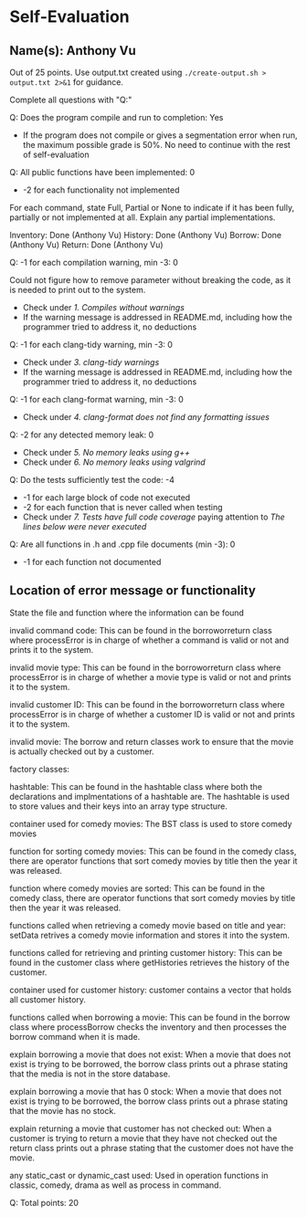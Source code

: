 # Self-Evaluation

## Name(s): Anthony Vu

Out of 25 points. Use output.txt created using 
`./create-output.sh > output.txt 2>&1` for guidance.

Complete all questions with "Q:"

Q: Does the program compile and run to completion: Yes

- If the program does not compile or gives a segmentation error when run, 
the maximum possible grade is 50%. No need to continue with the rest of self-evaluation

Q: All public functions have been implemented: 0

- -2 for each functionality not implemented

For each command, state Full, Partial or None to indicate 
if it has been fully, partially or not implemented at all.
Explain any partial implementations.

Inventory: Done (Anthony Vu)
History: Done (Anthony Vu)
Borrow: Done (Anthony Vu)
Return: Done (Anthony Vu)


Q: -1 for each compilation warning, min -3: 0

Could not figure how to remove parameter without breaking the code, as it is needed to print out to the system. 

- Check under *1. Compiles without warnings*
- If the warning message is addressed in README.md, including how the programmer tried to address it, no deductions

Q: -1 for each clang-tidy warning, min -3: 0

- Check under *3. clang-tidy warnings*
- If the warning message is addressed in README.md, including how the programmer tried to address it, no deductions

Q: -1 for each clang-format warning, min -3: 0

- Check under *4. clang-format does not find any formatting issues*


Q: -2 for any detected memory leak: 0

- Check under *5. No memory leaks using g++*
- Check under *6. No memory leaks using valgrind*

Q: Do the tests sufficiently test the code: -4

- -1 for each large block of code not executed
- -2 for each function that is never called when testing
- Check under *7. Tests have full code coverage* paying attention to *The lines below were never executed*

Q: Are all functions in .h and .cpp file documents (min -3): 0

- -1 for each function not documented

## Location of error message or functionality

State the file and function where the information can be found

invalid command code: This can be found in the borroworreturn class where processError is in charge of whether a command is valid or not and prints it to the system. 

invalid movie type: This can be found in the borroworreturn class where processError is in charge of whether a  movie type is valid or not and prints it to the system. 

invalid customer ID: This can be found in the borroworreturn class where processError is in charge of whether a  customer ID is valid or not and prints it to the system. 
 
invalid movie: The borrow and return classes work to ensure that the movie is actually checked out by a customer. 

factory classes: 

hashtable: This can be found in the hashtable class where both the declarations and implmentations of a hashtable are. The hashtable is used to store values and their keys into an array type structure. 

container used for comedy movies: The BST class is used to store comedy movies

function for sorting comedy movies: This can be found in the comedy class, there are operator functions that sort comedy movies by title then the year it was released. 

function where comedy movies are sorted: This can be found in the comedy class, there are operator functions that sort comedy movies by title then the year it was released. 

functions called when retrieving a comedy movie based on title and year: setData retrives a comedy movie information and stores it into the system. 

functions called for retrieving and printing customer history: This can be found in the customer class where getHistories retrieves the history of the customer. 

container used for customer history: customer contains a vector that holds all customer history. 

functions called when borrowing a movie: This can be found in the borrow class where processBorrow checks the inventory and then processes the borrow command when it is made. 

explain borrowing a movie that does not exist: When a movie that does not exist is trying to be borrowed, the borrow class prints out a phrase stating that the media is not in the store database. 

explain borrowing a movie that has 0 stock: When a movie that does not exist is trying to be borrowed, the borrow class prints out a phrase stating that the movie has no stock. 

explain returning a movie that customer has not checked out: When a customer is trying to return a movie that they have not checked out the return class prints out a phrase stating that the customer does not have the movie. 

any static_cast or dynamic_cast used: Used in operation functions in classic, comedy, drama as well as process in command. 


Q: Total points: 20
